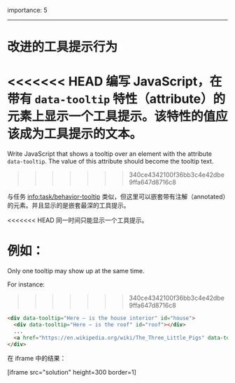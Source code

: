 importance: 5

---

# 改进的工具提示行为

<<<<<<< HEAD
编写 JavaScript，在带有 `data-tooltip` 特性（attribute）的元素上显示一个工具提示。该特性的值应该成为工具提示的文本。
=======
Write JavaScript that shows a tooltip over an element with the attribute `data-tooltip`. The value of this attribute should become the tooltip text.
>>>>>>> 340ce4342100f36bb3c4e42dbe9ffa647d8716c8

与任务 <info:task/behavior-tooltip> 类似，但这里可以嵌套带有注解（annotated）的元素。并且显示的是嵌套最深的工具提示。

<<<<<<< HEAD
同一时间只能显示一个工具提示。

例如：
=======
Only one tooltip may show up at the same time.

For instance:
>>>>>>> 340ce4342100f36bb3c4e42dbe9ffa647d8716c8

```html
<div data-tooltip="Here – is the house interior" id="house">
  <div data-tooltip="Here – is the roof" id="roof"></div>
  ...
  <a href="https://en.wikipedia.org/wiki/The_Three_Little_Pigs" data-tooltip="Read on…">Hover over me</a>
</div>
```

在 iframe 中的结果：

[iframe src="solution" height=300 border=1]
